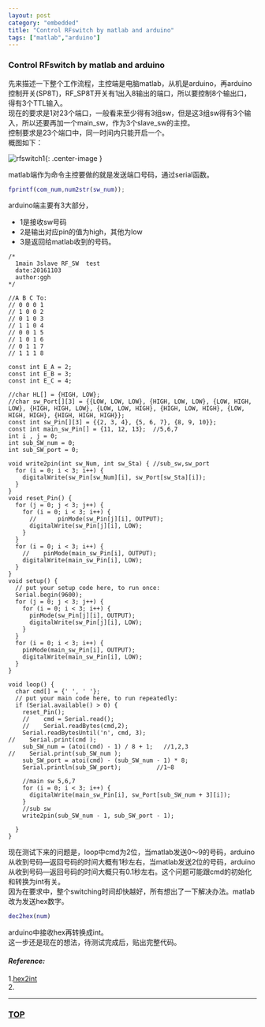 ```yaml
---
layout: post
category: "embedded"
title: "Control RFswitch by matlab and arduino"
tags: ["matlab","arduino"]
---
```



### Control RFswitch by matlab and arduino  

<a name="top"></a>

先来描述一下整个工作流程，主控端是电脑matlab，从机是arduino，再arduino控制开关(SP8T)，RF_SP8T开关有1出入8输出的端口，所以要控制8个输出口，得有3个TTL输入。  
现在的要求是1对23个端口，一般看来至少得有3组sw，但是这3组sw得有3个输入，所以还要再加一个main_sw，作为3个slave_sw的主控。  
控制要求是23个端口中，同一时间内只能开启一个。  
概图如下：  

![rfswitch1](http://7xifyp.com1.z0.glb.clouddn.com/rfswitch1.png){: .center-image }

matlab端作为命令主控要做的就是发送端口号码，通过serial函数。

~~~ matlab
fprintf(com_num,num2str(sw_num));
~~~

arduino端主要有3大部分，  

* 1是接收sw号码
* 2是输出对应pin的值为high，其他为low
* 3是返回给matlab收到的号码。  


~~~
/*
  1main 3slave RF_SW  test
  date:20161103
  author:ggh
*/

//A B C To:
// 0 0 0 1
// 1 0 0 2
// 0 1 0 3
// 1 1 0 4
// 0 0 1 5
// 1 0 1 6
// 0 1 1 7
// 1 1 1 8

const int E_A = 2;
const int E_B = 3;
const int E_C = 4;

//char HL[] = {HIGH, LOW};
//char sw_Port[][3] = {{LOW, LOW, LOW}, {HIGH, LOW, LOW}, {LOW, HIGH, LOW}, {HIGH, HIGH, LOW}, {LOW, LOW, HIGH}, {HIGH, LOW, HIGH}, {LOW, HIGH, HIGH}, {HIGH, HIGH, HIGH}};
const int sw_Pin[][3] = {{2, 3, 4}, {5, 6, 7}, {8, 9, 10}};
const int main_sw_Pin[] = {11, 12, 13};  //5,6,7
int i , j = 0;
int sub_SW_num = 0;
int sub_SW_port = 0;

void write2pin(int sw_Num, int sw_Sta) { //sub_sw,sw_port
  for (i = 0; i < 3; i++) {
    digitalWrite(sw_Pin[sw_Num][i], sw_Port[sw_Sta][i]);
  }
}
void reset_Pin() {
  for (j = 0; j < 3; j++) {
    for (i = 0; i < 3; i++) {
      //      pinMode(sw_Pin[j][i], OUTPUT);
      digitalWrite(sw_Pin[j][i], LOW);
    }
  }
  for (i = 0; i < 3; i++) {
    //    pinMode(main_sw_Pin[i], OUTPUT);
    digitalWrite(main_sw_Pin[i], LOW);
  }
}
void setup() {
  // put your setup code here, to run once:
  Serial.begin(9600);
  for (j = 0; j < 3; j++) {
    for (i = 0; i < 3; i++) {
      pinMode(sw_Pin[j][i], OUTPUT);
      digitalWrite(sw_Pin[j][i], LOW);
    }
  }
  for (i = 0; i < 3; i++) {
    pinMode(main_sw_Pin[i], OUTPUT);
    digitalWrite(main_sw_Pin[i], LOW);
  }
}

void loop() {
  char cmd[] = {' ', ' '};
  // put your main code here, to run repeatedly:
  if (Serial.available() > 0) {
    reset_Pin();
    //    cmd = Serial.read();
    //    Serial.readBytes(cmd,2);
    Serial.readBytesUntil('n', cmd, 3);
//    Serial.print(cmd );
    sub_SW_num = (atoi(cmd) - 1) / 8 + 1;   //1,2,3
//    Serial.print(sub_SW_num );
    sub_SW_port = atoi(cmd) - (sub_SW_num - 1) * 8;
    Serial.println(sub_SW_port);          //1~8

    //main sw 5,6,7
    for (i = 0; i < 3; i++) {
      digitalWrite(main_sw_Pin[i], sw_Port[sub_SW_num + 3][i]);
    }
    //sub sw
    write2pin(sub_SW_num - 1, sub_SW_port - 1);

  }
}

~~~

现在测试下来的问题是，loop中cmd为2位，当matlab发送0～9的号码，arduino从收到号码—返回号码的时间大概有1秒左右，当matlab发送2位的号码，arduino从收到号码—返回号码的时间大概只有0.1秒左右。这个问题可能跟cmd的初始化和转换为int有关。  
因为在要求中，整个switching时间却快越好，所有想出了一下解决办法。matlab改为发送hex数字。  

~~~ matlab
dec2hex(num)﻿
~~~

arduino中接收hex再转换成int。  
这一步还是现在的想法，待测试完成后，贴出完整代码。



#### *Reference:*  

1.[hex2int](http://forum.arduino.cc/index.php?topic=311875.0)  
2.[]()  

- - - 

### [TOP](#top)
